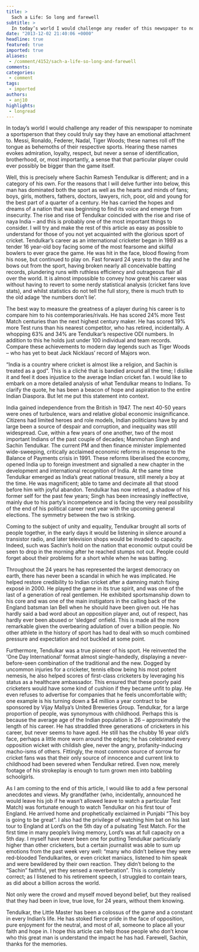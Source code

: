 ```yaml
---
title: >
  Sach a Life: So long and farewell
subtitle: >
  In today’s world I would challenge any reader of this newspaper to nominate a sportsperson that they could truly say they have an emotional attachment to. Messi, Ronaldo, Federer, Nadal, Tiger Woods; these names roll off the tongue as behemoths of their respective sports.
date: "2013-12-02 21:40:06 +0000"
headline: true
featured: true
imported: true
aliases:
 - /comment/4152/sach-a-life-so-long-and-farewell
comments:
categories:
 - comment
tags:
 - imported
authors:
 - anj10
highlights:
 - longread
---
```


In today’s world I would challenge any reader of this newspaper to nominate a sportsperson that they could truly say they have an emotional attachment to. Messi, Ronaldo, Federer, Nadal, Tiger Woods; these names roll off the tongue as behemoths of their respective sports. Hearing these names evokes admiration, loyalty, respect, but never a sense of identification, brotherhood, or, most importantly, a sense that that particular player could ever possibly be bigger than the game itself.

Well, this is precisely where Sachin Ramesh Tendulkar is different; and in a category of his own. For the reasons that I will delve further into below, this man has dominated both the sport as well as the hearts and minds of fans; boys, girls, mothers, fathers, doctors, lawyers, rich, poor, old and young for the best part of a quarter of a century. He has carried the hopes and dreams of a nation that was beginning to find its voice and emerge from insecurity. The rise and rise of Tendulkar coincided with the rise and rise of naya India – and this is probably one of the most important things to consider.
 I will try and make the rest of this article as easy as possible to understand for those of you not yet acquainted with the glorious sport of cricket. Tendulkar’s career as an international cricketer began in 1989 as a tender 16 year-old boy facing some of the most fearsome and skilful bowlers to ever grace the game. He was hit in the face, blood flowing from his nose, but continued to play on. Fast forward 24 years to the day and he bows out from the sport, having broken nearly all conceivable batting records, plundering runs with ruthless efficiency and outrageous flair all over the world. It is almost impossible to convey how great his career was without having to revert to some nerdy statistical analysis (cricket fans love stats), and whilst statistics do not tell the full story, there is much truth to the old adage ‘the numbers don’t lie’.

The best way to measure the greatness of a player during his career is to compare him to his contemporaries/rivals. He has scored 24% more Test Match centuries than the next highest century maker. He has scored 19% more Test runs than his nearest competitor, who has retired, incidentally. A whopping 63% and 34% are Tendulkar’s respective ODI numbers. In addition to this he holds just under 100 individual and team records. Compare these achievements to modern day legends such as Tiger Woods – who has yet to beat Jack Nicklaus’ record of Majors won.

“India is a country where cricket is almost like a religion, and Sachin is treated as a god”. This is a cliché that is bandied around all the time; I dislike it and feel it does injustice to the average Indian cricket fan. I would like to embark on a more detailed analysis of what Tendulkar means to Indians. To clarify the quote, he has been a beacon of hope and aspiration to the entire Indian Diaspora. But let me put this statement into context.

India gained independence from the British in 1947. The next 40-50 years were ones of turbulence, wars and relative global economic insignificance. Citizens had limited heroes and role models, Indian politicians have by and large been a source of despair and corruption, and inequality was still widespread. Cue, within a few years of one another, two of the most important Indians of the past couple of decades; Manmohan Singh and Sachin Tendulkar. The current PM and then finance minister implemented wide-sweeping, critically acclaimed economic reforms in response to the Balance of Payments crisis in 1991. These reforms liberalised the economy, opened India up to foreign investment and signalled a new chapter in the development and international recognition of India. At the same time Tendulkar emerged as India’s great national treasure, still merely a boy at the time. He was magnificent; able to tame and decimate all that stood before him with joyful abandon. Tendulkar has now retired, a shadow of his former self for the past few years; Singh has been increasingly ineffective, mainly due to his party’s incompetence and is facing the very real possibility of the end of his political career next year with the upcoming general elections. The symmetry between the two is striking.

Coming to the subject of unity and equality, Tendulkar brought all sorts of people together, in the early days it would be listening in silence around a transistor radio, and later television shops would be invaded to capacity. Indeed, such was Sachin’s hold on the nation that economic output could be seen to drop in the morning after he reached stumps not out. People could forget about their problems for a short while when he was batting.

Throughout the 24 years he has represented the largest democracy on earth, there has never been a scandal in which he was implicated. He helped restore credibility to Indian cricket after a damning match fixing exposé in 2000. He played the game in its true spirit, and was one of the last of a generation of real gentlemen. He exhibited sportsmanship down to his core and was one of the main instigators in the calling back of the England batsman Ian Bell when he should have been given out. He has hardly said a bad word about an opposition player and, out of respect, has hardly ever been abused or ‘sledged’ onfield. This is made all the more remarkable given the overbearing adulation of over a billion people. No other athlete in the history of sport has had to deal with so much combined pressure and expectation and not buckled at some point.

Furthermore, Tendulkar was a true pioneer of his sport. He reinvented the ‘One Day International’ format almost single-handedly, displaying a never-before-seen combination of the traditional and the new. Dogged by uncommon injuries for a cricketer, tennis elbow being his most potent nemesis, he also helped scores of first-class cricketers by leveraging his status as a healthcare ambassador. This ensured that these poorly paid cricketers would have some kind of cushion if they became unfit to play. He even refuses to advertise for companies that he feels uncomfortable with; one example is his turning down a $4 million a year contract to be sponsored by Vijay Mallya’s United Breweries Group.
 Tendulkar, for a large proportion of people, was synonymous with childhood. Perhaps this is because the average age of the Indian population is 26 – approximately the length of his career. He has straddled three generations of cricketers in his career, but never seems to have aged. He still has the chubby 16 year old’s face, perhaps a little more worn around the edges; he has celebrated every opposition wicket with childish glee, never the angry, profanity-inducing macho-isms of others. Fittingly, the most common source of sorrow for cricket fans was that their only source of innocence and current link to childhood had been severed when Tendulkar retired. Even now, merely footage of his strokeplay is enough to turn grown men into babbling schoolgirls.

As I am coming to the end of this article, I would like to add a few personal anecdotes and views. My grandfather (who, incidentally, announced he would leave his job if he wasn’t allowed leave to watch a particular Test Match) was fortunate enough to watch Tendulkar on his first tour of England. He arrived home and prophetically exclaimed in Punjabi “This boy is going to be great”. I also had the privilege of watching him bat on his last tour to England at Lord’s on the 5th day of a pulsating Test Match. For the first time in many people’s living memory, Lord’s was at full capacity on a 5th day.
 I myself have never been one for putting Tendulkar particularly higher than other cricketers, but a certain journalist was able to sum up emotions from the past week very well: “many who didn’t believe they were red-blooded Tendulkarites, or even cricket maniacs, listened to him speak and were bewildered by their own reaction. They didn’t belong to the “Sachin” faithful, yet they sensed a reverberation”. This is completely correct; as I listened to his retirement speech, I struggled to contain tears, as did about a billion across the world.

Not only were the crowd and myself moved beyond belief, but they realised that they had been in love, true love, for 24 years, without them knowing.

Tendulkar, the Little Master has been a colossus of the game and a constant in every Indian’s life. He has stoked fierce pride in the face of opposition, pure enjoyment for the neutral, and most of all, someone to place all your faith and hope in. I hope this article can help those people who don’t know who this great man is understand the impact he has had.
 Farewell, Sachin, thanks for the memories.
